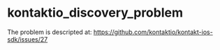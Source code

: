 # kontaktio_discovery_problem

The problem is descripted at: https://github.com/kontaktio/kontakt-ios-sdk/issues/27

